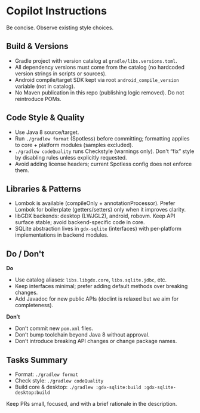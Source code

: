 # Copilot Instructions

Be concise. Observe existing style choices.

## Build & Versions
- Gradle project with version catalog at `gradle/libs.versions.toml`.
- All dependency versions must come from the catalog (no hardcoded version strings in scripts or sources).
- Android compile/target SDK kept via root `android_compile_version` variable (not in catalog).
- No Maven publication in this repo (publishing logic removed). Do not reintroduce POMs.

## Code Style & Quality
- Use Java 8 source/target.
- Run `./gradlew format` (Spotless) before committing; formatting applies to core + platform modules (samples excluded).
- `./gradlew codeQuality` runs Checkstyle (warnings only). Don't “fix” style by disabling rules unless explicitly requested.
- Avoid adding license headers; current Spotless config does not enforce them.

## Libraries & Patterns
- Lombok is available (compileOnly + annotationProcessor). Prefer Lombok for boilerplate (getters/setters) only when it improves clarity.
- libGDX backends: desktop (LWJGL2), android, robovm. Keep API surface stable; avoid backend-specific code in core.
- SQLite abstraction lives in `gdx-sqlite` (interfaces) with per-platform implementations in backend modules.

## Do / Don't
**Do**
- Use catalog aliases: `libs.libgdx.core`, `libs.sqlite.jdbc`, etc.
- Keep interfaces minimal; prefer adding default methods over breaking changes.
- Add Javadoc for new public APIs (doclint is relaxed but we aim for completeness).

**Don’t**
- Don’t commit new `pom.xml` files.
- Don’t bump toolchain beyond Java 8 without approval.
- Don’t introduce breaking API changes or change package names.

## Tasks Summary
- Format: `./gradlew format`
- Check style: `./gradlew codeQuality`
- Build core & desktop: `./gradlew :gdx-sqlite:build :gdx-sqlite-desktop:build`

Keep PRs small, focused, and with a brief rationale in the description.
